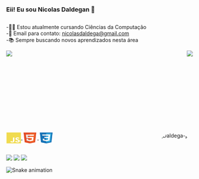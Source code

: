 ### Eii! Eu sou Nicolas Daldegan 👋
##
-👨‍🎓 Estou atualmente cursando Ciências da Computação <br>
-📧 Email para contato: nicolasdaldega@gmail.com <br>
-📚 Sempre buscando novos aprendizados nesta área <br>
<div>
  <a href="https://github.com/nicolasdaldegan">
  <img align="left" height="160em" src="https://github-readme-stats.vercel.app/api?username=nicolasdaldegan&show_icons=true&theme=dracula&include_all_commits=true&count_private=true"/>
  <img align="right" height="100em" src="https://github-readme-stats.vercel.app/api/top-langs/?username=nicolasdaldegan&layout=compact&langs_count=7&theme=dracula"/>
</div>
<div style="display: inline_block"><br><br><br><br><br><br><br><br><br><br><br><br><br>
  <img align="center" alt="Daldega-Js" height="30" width="40" src="https://raw.githubusercontent.com/devicons/devicon/master/icons/javascript/javascript-plain.svg">
  <img align="center" alt="Daldega-HTML" height="30" width="40" src="https://raw.githubusercontent.com/devicons/devicon/master/icons/html5/html5-original.svg">
  <img align="center" alt="Daldega-CSS" height="30" width="40" src="https://raw.githubusercontent.com/devicons/devicon/master/icons/css3/css3-original.svg">
  <img align="right" alt="Daldega-pic" height="150" style="border-radius:50px;" src="https://cdn.discordapp.com/attachments/691128514685960202/922883070011519026/187719011_154934486598440_6869408609890839796_n.jpg">
  
</div>
  
##
  
<div>
  <a href="https://instagram.com/nicolasdaldegan" target="_blank"><img src="https://img.shields.io/badge/-Instagram-%23E4405F?style=for-the-badge&logo=instagram&logoColor=white" target="_blank"></a>
  <a href="https://www.linkedin.com/in/nicolas-daldegan-371411229/" target="_blank"><img src="https://img.shields.io/badge/-LinkedIn-%230077B5?style=for-the-badge&logo=linkedin&logoColor=white" target="_blank"></a> 
  <a href="https://twitter.com/nicolasdaldegan"><img src="https://img.shields.io/badge/Twitter-1DA1F2?style=for-the-badge&logo=twitter&logoColor=white" target="_blank"></a>
  </div>
  
  ![Snake animation](https://github.com/nicolasdaldegan/nicolasdaldegan/blob/output/github-contribution-grid-snake.svg)
